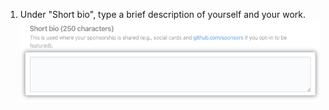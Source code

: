 1. Under "Short bio", type a brief description of yourself and your work. ![Short bio field](/assets/images/help/sponsors/short-bio.png)
